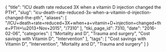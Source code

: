 {
    "title": "ICU death rate reduced 3X when a vitamin D injection changed the PTH",
    "slug": "icu-death-rate-reduced-3x-when-a-vitamin-d-injection-changed-the-pth",
    "aliases": [
        "/ICU+death+rate+reduced+3X+when+a+vitamin+D+injection+changed+the+PTH+\u2013+Nov+2015",
        "/7310"
    ],
    "tiki_page_id": 7310,
    "date": "2016-02-06",
    "categories": [
        "Mortality and D",
        "Trauma and surgery",
        "Cost savings with Vitamin D",
        "Intervention"
    ],
    "tags": [
        "Cost savings with Vitamin D",
        "Intervention",
        "Mortality and D",
        "Trauma and surgery"
    ]
}